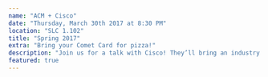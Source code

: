 ```yaml
---
name: "ACM + Cisco"
date: "Thursday, March 30th 2017 at 8:30 PM"
location: "SLC 1.102"
title: "Spring 2017"
extra: "Bring your Comet Card for pizza!"
description: "Join us for a talk with Cisco! They’ll bring an industry speaker who will talk about the important topics of Security, Software, and Collaboration. See you there!"
featured: true
---
```

